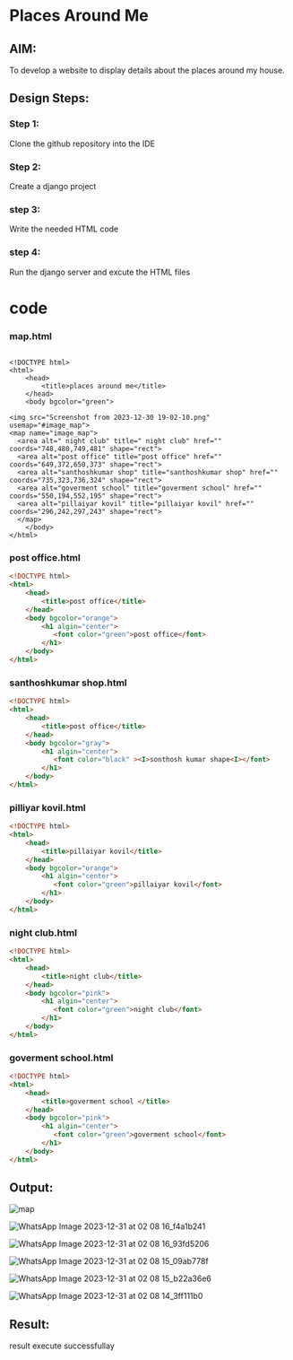 # Places Around Me
## AIM:
To develop a website to display details about the places around my house.

## Design Steps:

### Step 1:
Clone the github repository into the IDE

### Step 2:
Create a django project

### step 3:
Write the needed HTML code

### step 4:
Run the django server and excute the HTML files
# code
### map.html
```tml

<!DOCTYPE html>
<html>
    <head>
        <title>places around me</title>
    </head>
    <body bgcolor="green">

<img src="Screenshot from 2023-12-30 19-02-10.png" usemap="#image_map">
<map name="image_map">
  <area alt=" night club" title=" night club" href="" coords="748,480,749,481" shape="rect">
  <area alt="post office" title="post office" href="" coords="649,372,650,373" shape="rect">
  <area alt="santhoshkumar shop" title="santhoshkumar shop" href="" coords="735,323,736,324" shape="rect">
  <area alt="goverment school" title="goverment school" href="" coords="550,194,552,195" shape="rect">
  <area alt="pillaiyar kovil" title="pillaiyar kovil" href="" coords="296,242,297,243" shape="rect">
  </map>
    </body>
</html>
```
### post office.html
```html
<!DOCTYPE html>
<html>
    <head>
        <title>post office</title>
    </head>
    <body bgcolor="orange">
        <h1 algin="center">
           <font color="green">post office</font> 
        </h1>
    </body>
</html>
```
### santhoshkumar shop.html
```html
<!DOCTYPE html>
<html>
    <head>
        <title>post office</title>
    </head>
    <body bgcolor="gray">
        <h1 algin="center">
           <font color="black" ><I>sonthosh kumar shape<I></font> 
        </h1>
    </body>
</html>
```
### pilliyar kovil.html
```html
<!DOCTYPE html>
<html>
    <head>
        <title>pillaiyar kovil</title>
    </head>
    <body bgcolor="orange">
        <h1 algin="center">
           <font color="green">pillaiyar kovil</font> 
        </h1>
    </body>
</html>
```

### night club.html
```html
<!DOCTYPE html>
<html>
    <head>
        <title>night club</title>
    </head>
    <body bgcolor="pink">
        <h1 algin="center">
           <font color="green">night club</font> 
        </h1>
    </body>
</html>
```
### goverment school.html
```html
<!DOCTYPE html>
<html>
    <head>
        <title>goverment school </title>
    </head>
    <body bgcolor="pink">
        <h1 algin="center">
           <font color="green">goverment school</font> 
        </h1>
    </body>
</html>

```


## Output:
![map](https://github.com/gowriganeshns/places-around-me/assets/154001429/968be01e-7f9a-4f36-b22c-907aa8a9d726)

![WhatsApp Image 2023-12-31 at 02 08 16_f4a1b241](https://github.com/gowriganeshns/places-around-me/assets/154001429/2efcdf4b-2367-41d9-97e0-fcc95ad5db22)

![WhatsApp Image 2023-12-31 at 02 08 16_93fd5206](https://github.com/gowriganeshns/places-around-me/assets/154001429/1502ead8-623d-430d-9750-94bc1883a4ed)

![WhatsApp Image 2023-12-31 at 02 08 15_09ab778f](https://github.com/gowriganeshns/places-around-me/assets/154001429/4578b1d1-8426-40ba-80c3-18d48e325854)

![WhatsApp Image 2023-12-31 at 02 08 15_b22a36e6](https://github.com/gowriganeshns/places-around-me/assets/154001429/ed55a03b-712c-427b-a321-b69092a7c305)

![WhatsApp Image 2023-12-31 at 02 08 14_3ff111b0](https://github.com/gowriganeshns/places-around-me/assets/154001429/87b384e2-3c81-457e-b1b9-5fcfee1df6b6)

## Result:
result execute successfullay
